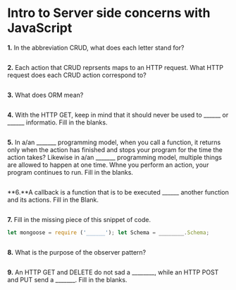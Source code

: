# Intro to Server side concerns with JavaScript

**1.** In the abbreviation CRUD, what does each letter stand for?
<!-- enter you answer in the space below -->
```

```
**2.** Each action that CRUD reprsents maps to an HTTP request. What HTTP request does each CRUD action correspond to?
<!-- enter you answer in the space below -->
```

```
**3.** What does ORM mean?
<!-- enter you answer in the space below -->
```

```
**4.** With the HTTP GET, keep in mind that it should never be used to ______ or ______ informatio. Fill in the blanks.
<!-- enter you answer in the space below -->
```

```
**5.** In a/an _______ programming model, when you call a function, it returns only when the action has finished and stops your program for the time the action takes? Likewise in a/an _______ programming model, multiple things are allowed to happen at one time. Whne you perform an action, your program continues to run.  Fill in the blanks.
<!-- enter you answer in the space below -->
```

```
**6.**A callback is a function that is to be executed ______ another function and its actions.  Fill in the Blank.
<!-- enter you answer in the space below -->
```

```
<!-- REVIEW Does this need to be updated to importing? -->
**7.** Fill in the missing piece of this snippet of code.
```js
let mongoose = require ('______'); let Schema = ________.Schema;
```
<!-- enter you answer in the space below -->
```

```
**8.** What is the purpose of the observer pattern?
<!-- enter you answer in the space below -->
```

```
**9.** An HTTP GET and DELETE do not sad a ________, while an HTTP POST and PUT send a _______. Fill in the blanks.
<!-- enter you answer in the space below -->
```

```